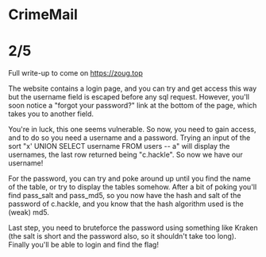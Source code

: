 # CrimeMail
# 2/5

Full write-up to come on https://zoug.top

The website contains a login page, and you can try and get access this way but the username field is escaped before any sql request. However, you'll soon notice a "forgot your password?" link at the bottom of the page, which takes you to another field.

You're in luck, this one seems vulnerable. So now, you need to gain access, and to do so you need a username and a password. Trying an input of the sort "x' UNION SELECT username FROM users -- a" will display the usernames, the last row returned being "c.hackle". So now we have our username!

For the password, you can try and poke around up until you find the name of the table, or try to display the tables somehow. After a bit of poking you'll find pass\_salt and pass\_md5, so you now have the hash and salt of the password of c.hackle, and you know that the hash algorithm used is the (weak) md5.

Last step, you need to bruteforce the password using something like Kraken (the salt is short and the password also, so it shouldn't take too long). Finally you'll be able to login and find the flag!
